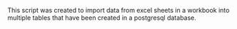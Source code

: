 This script was created to import data from excel sheets in a workbook into multiple tables that have been created in a postgresql database.
